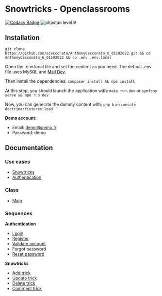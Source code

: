 # Snowtricks - Openclassrooms

[![Codacy Badge](https://app.codacy.com/project/badge/Grade/cfef3bae6d71495ea654547ffcf7a6e8)](https://app.codacy.com/gh/acecconato/AnthonyCecconato_6_01102022/dashboard?utm_source=gh&utm_medium=referral&utm_content=&utm_campaign=Badge_grade)
![phpstan level 9](https://img.shields.io/badge/PHPStan-level%209-brightgreen.svg?style=flat)

## Installation

```
git clone https://github.com/acecconato/AnthonyCecconato_6_01102022.git && cd AnthonyCecconato_6_01102022 && cp .env .env.local
```
Open the .env.local file and set the content as you need. The default .env file uses MySQL and [Mail Dev](https://github.com/maildev/maildev).

Then install the dependencies: `composer install && npm install`

At this step, you should launch the application with: `make run-dev` or `symfony serve && npm run dev`

Now, you can generate the dummy content with: `php bin/console doctrine:fixtures:load`

**Demo account:**

- Email: demo@demo.fr
- Password: demo

## Documentation

### Use cases  

- [Snowtricks](https://github.com/acecconato/AnthonyCecconato_6_01102022/blob/main/docs/usecase/snowtricks.png)
- [Authentication](https://github.com/acecconato/AnthonyCecconato_6_01102022/blob/main/docs/usecase/authentication.png) 

### Class

- [Main](https://github.com/acecconato/AnthonyCecconato_6_01102022/blob/main/docs/class/main.md)

### Sequences

**Authentication**
- [Login](https://github.com/acecconato/AnthonyCecconato_6_01102022/blob/main/docs/sequence/authentication/login.md)
- [Register](https://github.com/acecconato/AnthonyCecconato_6_01102022/blob/main/docs/sequence/authentication/register.md)
- [Validate account](https://github.com/acecconato/AnthonyCecconato_6_01102022/blob/main/docs/sequence/authentication/validate_account.md)
- [Forgot password](https://github.com/acecconato/AnthonyCecconato_6_01102022/blob/main/docs/sequence/authentication/forgot_password.md)
- [Reset password](https://github.com/acecconato/AnthonyCecconato_6_01102022/blob/main/docs/sequence/authentication/reset_password.md)

**Snowtricks**

- [Add trick](https://github.com/acecconato/AnthonyCecconato_6_01102022/blob/main/docs/sequence/snowtricks/add_trick.md)
- [Update trick](https://github.com/acecconato/AnthonyCecconato_6_01102022/blob/main/docs/sequence/snowtricks/update_trick.md)
- [Delete trick](https://github.com/acecconato/AnthonyCecconato_6_01102022/blob/main/docs/sequence/snowtricks/delete_trick.md)
- [Comment trick](https://github.com/acecconato/AnthonyCecconato_6_01102022/blob/main/docs/sequence/snowtricks/comment_trick.md)
